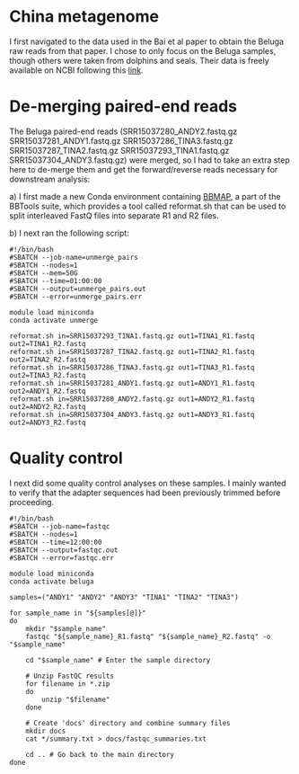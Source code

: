 # China metagenome

I first navigated to the data used in the Bai et al paper to obtain the Beluga raw reads from that paper. I chose to only focus on the Beluga samples, though others were taken from dolphins and seals. Their data is freely available on NCBI following this [link](https://www.ncbi.nlm.nih.gov/biosample/SAMN20056375). 

# De-merging paired-end reads 

The Beluga paired-end reads (SRR15037280_ANDY2.fastq.gz  SRR15037281_ANDY1.fastq.gz  SRR15037286_TINA3.fastq.gz  SRR15037287_TINA2.fastq.gz  SRR15037293_TINA1.fastq.gz  SRR15037304_ANDY3.fastq.gz) were merged, so I had to take an extra step here to de-merge them and get the forward/reverse reads necessary for downstream analysis: 

a) I first made a new Conda environment containing [BBMAP](https://anaconda.org/bioconda/bbmap), a part of the BBTools suite, which provides a tool called reformat.sh that can be used to split interleaved FastQ files into separate R1 and R2 files. 

b) I next ran the following script: 

```
#!/bin/bash
#SBATCH --job-name=unmerge_pairs
#SBATCH --nodes=1
#SBATCH --mem=50G
#SBATCH --time=01:00:00
#SBATCH --output=unmerge_pairs.out
#SBATCH --error=unmerge_pairs.err

module load miniconda 
conda activate unmerge 

reformat.sh in=SRR15037293_TINA1.fastq.gz out1=TINA1_R1.fastq out2=TINA1_R2.fastq
reformat.sh in=SRR15037287_TINA2.fastq.gz out1=TINA2_R1.fastq out2=TINA2_R2.fastq
reformat.sh in=SRR15037286_TINA3.fastq.gz out1=TINA3_R1.fastq out2=TINA3_R2.fastq
reformat.sh in=SRR15037281_ANDY1.fastq.gz out1=ANDY1_R1.fastq out2=ANDY1_R2.fastq
reformat.sh in=SRR15037280_ANDY2.fastq.gz out1=ANDY2_R1.fastq out2=ANDY2_R2.fastq
reformat.sh in=SRR15037304_ANDY3.fastq.gz out1=ANDY3_R1.fastq out2=ANDY3_R2.fastq
```

# Quality control 

I next did some quality control analyses on these samples. I mainly wanted to verify that the adapter sequences had been previously trimmed before proceeding. 

```
#!/bin/bash
#SBATCH --job-name=fastqc
#SBATCH --nodes=1
#SBATCH --time=12:00:00
#SBATCH --output=fastqc.out
#SBATCH --error=fastqc.err

module load miniconda 
conda activate beluga 

samples=("ANDY1" "ANDY2" "ANDY3" "TINA1" "TINA2" "TINA3")

for sample_name in "${samples[@]}"
do
    mkdir "$sample_name"
    fastqc "${sample_name}_R1.fastq" "${sample_name}_R2.fastq" -o "$sample_name"

    cd "$sample_name" # Enter the sample directory

    # Unzip FastQC results
    for filename in *.zip 
    do 
        unzip "$filename"
    done 

    # Create 'docs' directory and combine summary files
    mkdir docs
    cat */summary.txt > docs/fastqc_summaries.txt

    cd .. # Go back to the main directory
done
```
